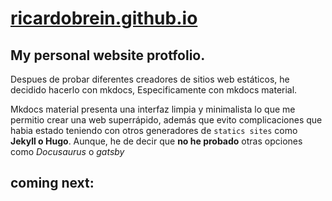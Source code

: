 # [ricardobrein.github.io](https://ricardobrein.github.io)

## My personal website protfolio.

Despues de probar diferentes creadores de sitios web estáticos, he decidido hacerlo con mkdocs, Especificamente con mkdocs material.

Mkdocs material presenta una interfaz limpia y minimalista lo que me permitio crear una web superrápido, además que evito complicaciones que habia estado teniendo con otros generadores de `statics sites` como **Jekyll o Hugo**. Aunque, he de decir que **no he probado** otras opciones como _Docusaurus_ o _gatsby_

## coming next:

